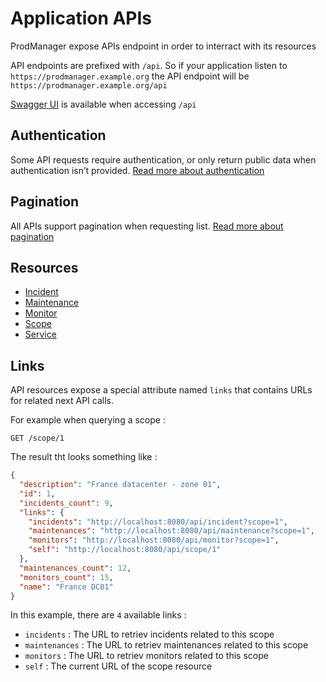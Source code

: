 # Application APIs

ProdManager expose APIs endpoint in order to interract with its resources

API endpoints are prefixed with `/api`. So if your application listen to `https://prodmanager.example.org` the API endpoint will be `https://prodmanager.example.org/api`

[Swagger UI](https://swagger.io/tools/swagger-ui/) is available when accessing `/api`

## Authentication

Some API requests require authentication, or only return public data when authentication isn’t provided. [Read more about authentication](./authentication.md)

## Pagination

All APIs support pagination when requesting list. [Read more about pagination](./pagination.md)

## Resources

- [Incident](./incident.md)
- [Maintenance](./maintenance.md)
- [Monitor](./monitor.md)
- [Scope](./scope.md)
- [Service](./service.md)

## Links

API resources expose a special attribute named `links` that contains URLs for related next API calls.

For example when querying a scope :
```
GET /scope/1
```

The result tht looks something like :
```json
{
  "description": "France datacenter - zone 01",
  "id": 1,
  "incidents_count": 9,
  "links": {
    "incidents": "http://localhost:8080/api/incident?scope=1",
    "maintenances": "http://localhost:8080/api/maintenance?scope=1",
    "monitors": "http://localhost:8080/api/monitor?scope=1",
    "self": "http://localhost:8080/api/scope/1"
  },
  "maintenances_count": 12,
  "monitors_count": 15,
  "name": "France DC01"
}
```

In this example, there are `4` available links :
- `incidents` : The URL to retriev incidents related to this scope
- `maintenances` : The URL to retriev maintenances related to this scope
- `monitors` : The URL to retriev monitors related to this scope
- `self` : The current URL of the scope resource
